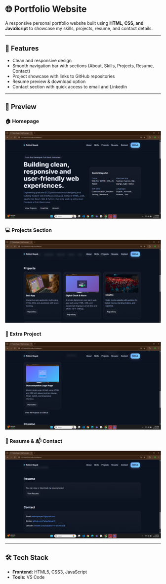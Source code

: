 # 🌐 Portfolio Website

A responsive personal portfolio website built using **HTML, CSS, and JavaScript** to showcase my skills, projects, resume, and contact details.

--- 
## 🚀 Features 
- Clean and responsive design  
- Smooth navigation bar with sections (About, Skills, Projects, Resume, Contact)                       
- Project showcase with links to GitHub repositories   
- Resume preview & download option 
- Contact section with quick access to email and LinkedIn   
---
## 📸 Preview

### 🏠 Homepage                  
![Homepage Screenshot](HomePage.png)

### 💻 Projects Section
![Projects Screenshot](Projects.png)

### 🧩 Extra Project
![Extra Project Screenshot](ExtraProjects.png)

### 📄 Resume & 📬 Contact
![Resume and Contact Screenshot](Resume&Contact.png)

---

## 🛠️ Tech Stack
- **Frontend:** HTML5, CSS3, JavaScript 
- **Tools:** VS Code 
